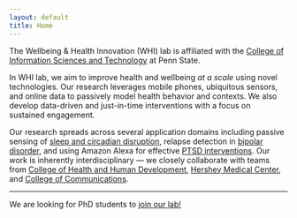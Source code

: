 ```yaml
---
layout: default
title: Home
---
```


The Wellbeing & Health Innovation (WHI) lab is affiliated with the
[College of Information Sciences and Technology][ist-link] at Penn State.

In WHI lab, we aim to improve health and wellbeing _at a scale_ using novel
technologies. Our research leverages mobile phones, ubiquitous sensors, and
online data to passively model health behavior and contexts.
We also develop data-driven and just-in-time interventions with a
focus on sustained engagement.

Our research spreads across several application domains including
passive sensing of [sleep and circadian disruption][sleep],
relapse detection in [bipolar disorder][bd-prediction], and
using Amazon Alexa for effective [PTSD interventions][alexa-ptsd]. Our work is
inherently interdisciplinary — we closely collaborate with teams
from [College of Health and Human Development][hhd],
[Hershey Medical Center][hershey-psychiatry], and
[College of Communications][comm].

---
We are looking for PhD students to [join our lab!](./prospective-students.html)

[ist-link]: https://ist.psu.edu/
[clockwise-project]: projects/clockwise.html
[eureka-project]: projects/eureka.html
[sleep]: projects/cr-distruption-phone-sensing.html
[bd-prediction]: projects/bd-prediction.html
[alexa-ptsd]: projects/alexa-ptsd.html
[hhd]: https://hhd.psu.edu/
[hershey-psychiatry]: https://hmc.pennstatehealth.org/psychiatry
[comm]: https://bellisario.psu.edu/
